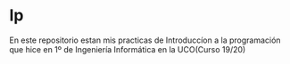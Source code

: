 # Ip
En este repositorio estan mis practicas de Introduccíon a la programación que hice en 1º de Ingeniería Informática en la UCO(Curso 19/20)
